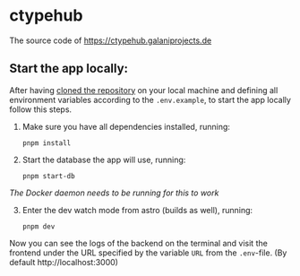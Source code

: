 # ctypehub

The source code of https://ctypehub.galaniprojects.de


## Start the app locally:

After having [cloned the repository](https://docs.github.com/en/repositories/creating-and-managing-repositories/cloning-a-repository) on your local machine and defining all environment variables according to the `.env.example`, to start the app locally follow this steps.

1. Make sure you have all dependencies installed, running:

   ```
   pnpm install
   ```

2. Start the database the app will use, running:

   ```
   pnpm start-db
   ```
_The Docker daemon needs to be running for this to work_

3. Enter the dev watch mode from astro (builds as well), running:

   ```
   pnpm dev
   ```

 Now you can see the logs of the backend on the terminal and visit the frontend under the URL specified by the variable `URL` from the `.env`-file.
 (By default http://localhost:3000)
